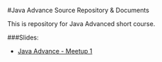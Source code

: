 #Java Advance Source Repository & Documents

This is repository for Java Advanced short course.

###Slides:

- [Java Advance - Meetup 1](https://goo.gl/KXnbw1)
